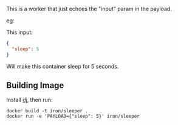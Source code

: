 This is a worker that just echoes the "input" param in the payload.

eg:

This input:

```json
{
  "sleep": 5
}
```

Will make this container sleep for 5 seconds.


## Building Image

Install [dj](https://github.com/treeder/dj/), then run:

```
docker build -t iron/sleeper .
docker run -e 'PAYLOAD={"sleep": 5}' iron/sleeper
```
